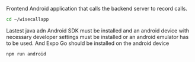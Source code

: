 
Frontend Android application that calls the backend server to record calls. 

```bash
cd ~/wisecallapp
```

Lastest java adn Android SDK must be installed and an android device with necessary developer settings must be installed or an android
emulator has to be used. And Expo Go should be installed on the android device
```bash
npm run android
```